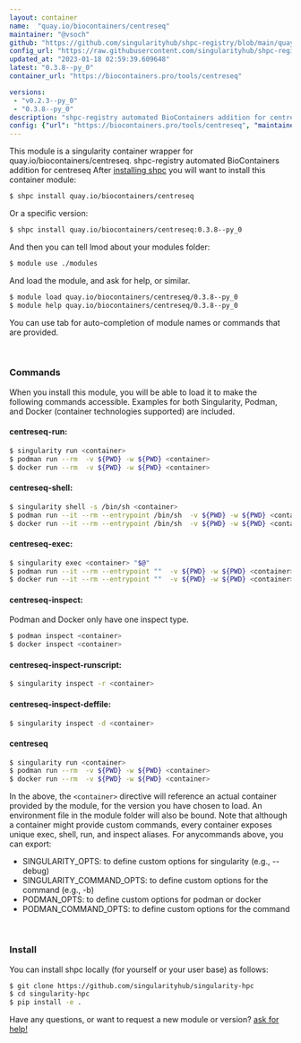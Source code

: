 ```yaml
---
layout: container
name:  "quay.io/biocontainers/centreseq"
maintainer: "@vsoch"
github: "https://github.com/singularityhub/shpc-registry/blob/main/quay.io/biocontainers/centreseq/container.yaml"
config_url: "https://raw.githubusercontent.com/singularityhub/shpc-registry/main/quay.io/biocontainers/centreseq/container.yaml"
updated_at: "2023-01-18 02:59:39.609648"
latest: "0.3.8--py_0"
container_url: "https://biocontainers.pro/tools/centreseq"

versions:
 - "v0.2.3--py_0"
 - "0.3.8--py_0"
description: "shpc-registry automated BioContainers addition for centreseq"
config: {"url": "https://biocontainers.pro/tools/centreseq", "maintainer": "@vsoch", "description": "shpc-registry automated BioContainers addition for centreseq", "latest": {"0.3.8--py_0": "sha256:ad3cf2b81eb2a603fe11f8a38cb38b516e6efe1829a767df1c0ada07fb4d535d"}, "tags": {"v0.2.3--py_0": "sha256:c5401f178dc0158a5c515e64912c8eadc063f5da5c7fd68311867363c16e139e", "0.3.8--py_0": "sha256:ad3cf2b81eb2a603fe11f8a38cb38b516e6efe1829a767df1c0ada07fb4d535d"}, "docker": "quay.io/biocontainers/centreseq"}
---
```


This module is a singularity container wrapper for quay.io/biocontainers/centreseq.
shpc-registry automated BioContainers addition for centreseq
After [installing shpc](#install) you will want to install this container module:


```bash
$ shpc install quay.io/biocontainers/centreseq
```

Or a specific version:

```bash
$ shpc install quay.io/biocontainers/centreseq:0.3.8--py_0
```

And then you can tell lmod about your modules folder:

```bash
$ module use ./modules
```

And load the module, and ask for help, or similar.

```bash
$ module load quay.io/biocontainers/centreseq/0.3.8--py_0
$ module help quay.io/biocontainers/centreseq/0.3.8--py_0
```

You can use tab for auto-completion of module names or commands that are provided.

<br>

### Commands

When you install this module, you will be able to load it to make the following commands accessible.
Examples for both Singularity, Podman, and Docker (container technologies supported) are included.

#### centreseq-run:

```bash
$ singularity run <container>
$ podman run --rm  -v ${PWD} -w ${PWD} <container>
$ docker run --rm  -v ${PWD} -w ${PWD} <container>
```

#### centreseq-shell:

```bash
$ singularity shell -s /bin/sh <container>
$ podman run --it --rm --entrypoint /bin/sh  -v ${PWD} -w ${PWD} <container>
$ docker run --it --rm --entrypoint /bin/sh  -v ${PWD} -w ${PWD} <container>
```

#### centreseq-exec:

```bash
$ singularity exec <container> "$@"
$ podman run --it --rm --entrypoint ""  -v ${PWD} -w ${PWD} <container> "$@"
$ docker run --it --rm --entrypoint ""  -v ${PWD} -w ${PWD} <container> "$@"
```

#### centreseq-inspect:

Podman and Docker only have one inspect type.

```bash
$ podman inspect <container>
$ docker inspect <container>
```

#### centreseq-inspect-runscript:

```bash
$ singularity inspect -r <container>
```

#### centreseq-inspect-deffile:

```bash
$ singularity inspect -d <container>
```



#### centreseq

```bash
$ singularity run <container>
$ podman run --rm  -v ${PWD} -w ${PWD} <container>
$ docker run --rm  -v ${PWD} -w ${PWD} <container>
```


In the above, the `<container>` directive will reference an actual container provided
by the module, for the version you have chosen to load. An environment file in the
module folder will also be bound. Note that although a container
might provide custom commands, every container exposes unique exec, shell, run, and
inspect aliases. For anycommands above, you can export:

 - SINGULARITY_OPTS: to define custom options for singularity (e.g., --debug)
 - SINGULARITY_COMMAND_OPTS: to define custom options for the command (e.g., -b)
 - PODMAN_OPTS: to define custom options for podman or docker
 - PODMAN_COMMAND_OPTS: to define custom options for the command

<br>

### Install

You can install shpc locally (for yourself or your user base) as follows:

```bash
$ git clone https://github.com/singularityhub/singularity-hpc
$ cd singularity-hpc
$ pip install -e .
```

Have any questions, or want to request a new module or version? [ask for help!](https://github.com/singularityhub/singularity-hpc/issues)